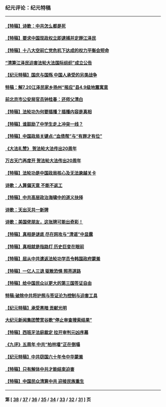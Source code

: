 ### 纪元评论：纪元特稿
---
#### [【特稿】诗歌：中共怎么都是死](../../pages/nsc424/n3768589.md) 
#### [【特稿】要求中国现政权立即逮捕并定罪江泽民](../../pages/nsc424/n3765673.md) 
#### [【特稿】十八大空前亡党危机下达成的权力平衡会短命](../../pages/nsc424/n3730927.md) 
#### [“清算江泽民迫害法轮大法国际组织”成立公告](../../pages/nsc424/n3720024.md) 
#### [【纪元特稿】国庆与国殇 中国人承受的另类战争](../../pages/nsc424/n3695215.md) 
#### [特稿：解7.20江泽民家乡扬州“报应”县4.9级地震寓意](../../pages/nsc424/n3645767.md) 
#### [前北京市公安局官员钟桂春：还师父清白](../../pages/nsc424/n3640821.md) 
#### [【特稿】法轮功为何要插播？插播内容是真相](../../pages/nsc424/n3631661.md) 
#### [【特稿】谁鼓励了中学生走上冲突一线？](../../pages/nsc424/n3630547.md) 
#### [【特稿】中国政局关键点:“血债帮”与“有罪才有位”](../../pages/nsc424/n3590615.md) 
#### [《大法礼赞》 贺法轮大法传出20周年](../../pages/nsc424/n3588982.md) 
#### [万古天门再度开 贺法轮大法传出20周年](../../pages/nsc424/n3586435.md) 
#### [【特稿】法轮功是中国政局核心及无法逾越关卡](../../pages/nsc424/n3584372.md) 
#### [诗歌：人算偏天意 不能不返工](../../pages/nsc424/n3581709.md) 
#### [【特稿】中共高层政治海啸中的道义抉择](../../pages/nsc424/n3579591.md) 
#### [诗歌：天出灭共一新牌](../../pages/nsc424/n3577175.md) 
#### [诗歌：美国佬朋友，这张牌可能出奇彩！](../../pages/nsc424/n3577218.md) 
#### [【特稿】真相是谜底 尽在网攻与“清谣”中显露](../../pages/nsc424/n3562534.md) 
#### [【特稿】真相就是指路灯 历史巨变在眼前](../../pages/nsc424/n3549354.md) 
#### [【特稿】屈从中共遣返法轮功学员令韩国政府蒙羞](../../pages/nsc424/n3372307.md) 
#### [【特稿】一亿人三退 驱散恐惧 照亮道路](../../pages/nsc424/n3338696.md) 
#### [【特稿】给中国民众以更大的第三国签证自由](../../pages/nsc424/n3227633.md) 
#### [特稿:破除中共将护照与签证沦为控制与迫害工具](../../pages/nsc424/n3219631.md) 
#### [【纪元特稿】承受黑暗 贡献光明](../../pages/nsc424/n2968384.md) 
#### [大纪元新闻集团赞赏谷歌“停止审查搜索结果”](../../pages/nsc424/n2855770.md) 
#### [【特稿】西班牙法庭裁定 拉开审判元凶序幕](../../pages/nsc424/n2730923.md) 
#### [《九评》五周年 中共“柏林墙”正在倒塌](../../pages/nsc424/n2721105.md) 
#### [【纪元特稿】中共窃国六十年令中华蒙羞](../../pages/nsc424/n2658059.md) 
#### [【特稿】只有解体中共才能结束迫害](../../pages/nsc424/n2590961.md) 
#### [【特稿】中国民众清算中共 迎接民族重生](../../pages/nsc424/n2570206.md) 

---
#### 第 [ [38](./38.md) / [37](./37.md) / [36](./36.md) / [35](./35.md) / [34](./34.md) / [33](./33.md) / [32](./32.md) / [31](./31.md) ] 页
